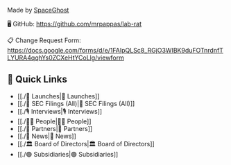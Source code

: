 Made by [SpaceGhost](https://x.com/SpaceGhost_42)

🖥️ GitHub: https://github.com/mrpappas/lab-rat

📋 Change Request Form: https://docs.google.com/forms/d/e/1FAIpQLSc8_RGjO3WIBK9duFOTnrdnfTLYURA4qqhYs0ZCXeHtYCoLlg/viewform
## 🔗 Quick Links

- [[./🚀 Launches|🚀 Launches]]
- [[./💼 SEC Filings (All)|💼 SEC Filings (All)]]
- [[./🎙️ Interviews|🎙️ Interviews]]
- [[./🙋‍♂️ People|🙋‍♂️ People]]
- [[./🤝 Partners|🤝 Partners]]
- [[./📰 News|📰 News]]
- [[./🏛️ Board of Directors|🏛️ Board of Directors]]
- [[./🟢 Subsidiaries|🟢 Subsidiaries]]

